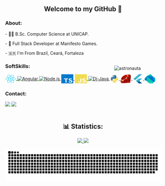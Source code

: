<div align="center">
 <h2>Welcome to my GitHub 🚀</h2>
 
 <div align="left">
 
  
 <div style="display: inline_block">
   <h3> About: </h3>
   <p>- 👨‍💻 B.Sc. Computer Science at UNICAP.</p>
  <a href="https://portfolio.djalmahenry.com/">
   <img alt="astronauta" src="https://portfolio.djalmahenry.com/assets/dj-dev-illustration.png" width="30%" align="right" style="margin-top: 80px">
   </a
   <p>- 💼 Full Stack Developer at Manifesto Games.</p>
   <p>- 🇧🇷  I'm From Brazil, Ceará, Fortaleza</p>
 </div>

 <div style="display: inline_block">
  <h3> SoftSkills: </h3>
  <a href="https://github.com/DjalmaHenry">
   <img align="center" alt="React" height="30" width="35" src="https://raw.githubusercontent.com/devicons/devicon/master/icons/react/react-original.svg">
   <img align="center" alt="Angular" height="30" width="35" src="https://cdn.worldvectorlogo.com/logos/angular-icon.svg">
   <img align="center" alt="Node.js" height="30" width="30" src="https://cdn.worldvectorlogo.com/logos/nodejs-icon.svg">
   <img align="center" alt="TS" height="30" width="40" src="https://raw.githubusercontent.com/devicons/devicon/master/icons/typescript/typescript-plain.svg">
   <img align="center" alt="JS" height="30" width="40" src="https://raw.githubusercontent.com/devicons/devicon/master/icons/javascript/javascript-plain.svg">
   <img align="center" alt="Dj-Java" height="30" width="40" src="https://user-images.githubusercontent.com/45500812/120865135-d0c5f300-c563-11eb-8ada-ad2e3e4eb923.png"> 
   <img align="center" alt="Python" height="30" width="30" src="https://raw.githubusercontent.com/devicons/devicon/master/icons/python/python-original.svg">
   <img align="center" alt="Ruby" height="30" width="35" src="https://raw.githubusercontent.com/devicons/devicon/master/icons/ruby/ruby-original.svg">
   <img align="center" alt="Flutter" height="30" width="35" src="https://raw.githubusercontent.com/devicons/devicon/master/icons/flutter/flutter-original.svg">
   <img align="center" alt="Dart" height="30" width="35" src="https://raw.githubusercontent.com/devicons/devicon/master/icons/dart/dart-original.svg">
  </a>
 </div> 
 
<div style="display: inline_block">
  <h3> Contact: </h3>
  <a href="https://www.linkedin.com/in/djalma-henrique-b17aa6199/" target="_blank"><img src="https://img.shields.io/badge/-LinkedIn-%230077B5?style=for-the-badge&logo=linkedin&logoColor=white" target="_blank"></a> 
  <a href = "mailto: contato@djalmahenry.com"><img src="https://img.shields.io/badge/-email-%23333?style=for-the-badge&logo=gmail&logoColor=white" target="_blank"></a>
</div>
</div>

<div style="display: inline_block" align="center"><br>
  <h2> 📊 Statistics: </h2>
  <a href="https://github.com/DjalmaHenry">
    <img height="180em" src="https://github-readme-stats.vercel.app/api/top-langs/?username=DjalmaHenry&layout=compact&langs_count=16&theme=dracula"/>
    <img height="180em" src="https://github-readme-stats.vercel.app/api?username=DjalmaHenry&show_icons=true&theme=dracula&include_all_commits=true&count_private=true"/>
   
![Snake animation](https://github.com/DjalmaHenry/djalmahenry/blob/output/github-contribution-grid-snake.svg)
  </a>
 </div>
</div>
